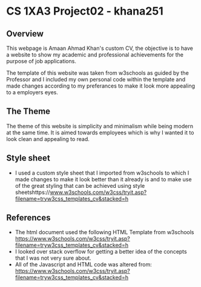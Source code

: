 # CS 1XA3 Project02 - khana251
## Overview
This webpage is Amaan Ahmad Khan's custom CV, the objective is to have a website to show my 
academic and professional achievements for the purpose of job applications. 

The template of this website was taken from w3schools as guided by the Professor and I included 
my own personal code within the template and made changes according to my preferances to make
it look more appealing to a employers eyes.


## The Theme
The theme of this website is simplicity and minimalism while being modern at the same time.
It is aimed towards employees which is why I wanted it to look clean and appealing to read.
## Style sheet
- I used a custom style sheet that I imported from w3schools to which I made changes to make
it look better than it already is and to make use of the great styling that can be achieved
using style sheetshttps://www.w3schools.com/w3css/tryit.asp?filename=tryw3css_templates_cv&stacked=h
## References
- The html document used the following HTML Template from w3schools
https://www.w3schools.com/w3css/tryit.asp?filename=tryw3css_templates_cv&stacked=h
- I looked over stack overflow for getting a better idea of the concepts that I was not very 
sure about.
- All of the Javascript and HTML code was altered from:
https://www.w3schools.com/w3css/tryit.asp?filename=tryw3css_templates_cv&stacked=h

